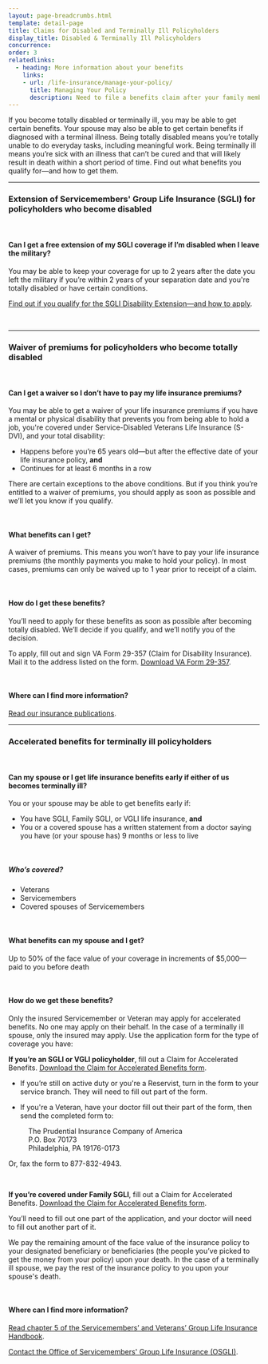 ```yaml
---
layout: page-breadcrumbs.html
template: detail-page
title: Claims for Disabled and Terminally Ill Policyholders
display_title: Disabled & Terminally Ill Policyholders
concurrence: 
order: 3
relatedlinks:
  - heading: More information about your benefits
    links:
    - url: /life-insurance/manage-your-policy/
      title: Managing Your Policy
      description: Need to file a benefits claim after your family member has died? Manage your policy online.
---
```


<div class="va-introtext">

If you become totally disabled or terminally ill, you may be able to get certain benefits. Your spouse may also be able to get certain benefits if diagnosed with a terminal illness. Being totally disabled means you’re totally unable to do everyday tasks, including meaningful work. Being terminally ill means you’re sick with an illness that can’t be cured and that will likely result in death within a short period of time. Find out what benefits you qualify for—and how to get them.

</div>

<hr>

<span id="waiver"></span>

### Extension of Servicemembers' Group Life Insurance (SGLI) for policyholders who become disabled

<br>

<div class="feature">

#### Can I get a free extension of my SGLI coverage if I’m disabled when I leave the military?

You may be able to keep your coverage for up to 2 years after the date you left the military if you’re within 2 years of your separation date and you're totally disabled or have certain conditions.

[Find out if you qualify for the SGLI Disability Extension—and how to apply](/life-insurance/options-and-eligibility/sgli/).

<br>

<hr>
<span id="waiver"></span>

### Waiver of premiums for policyholders who become totally disabled

<br>

<div class="feature">

#### Can I get a waiver so I don’t have to pay my life insurance premiums?

You may be able to get a waiver of your life insurance premiums if you have a mental or physical disability that prevents you from being able to hold a job, you're covered under Service-Disabled Veterans Life Insurance (S-DVI), and your total disability:
-	Happens before you’re 65 years old—but after the effective date of your life insurance policy, **and**
-	Continues for at least 6 months in a row

There are certain exceptions to the above conditions. But if you think you’re entitled to a waiver of premiums, you should apply as soon as possible and we’ll let you know if you qualify.

</div>

<br>

#### What benefits can I get?

A waiver of premiums. This means you won’t have to pay your life insurance premiums (the monthly payments you make to hold your policy). In most cases, premiums can only be waived up to 1 year prior to receipt of a claim.

<br>

#### How do I get these benefits?

You’ll need to apply for these benefits as soon as possible after becoming totally disabled. We’ll decide if you qualify, and we’ll notify you of the decision.

To apply, fill out and sign VA Form 29-357 (Claim for Disability Insurance). Mail it to the address listed on the form. [Download VA Form 29-357](http://www.vba.va.gov/pubs/forms/VBA-29-357-ARE.pdf). 

<br>

#### Where can I find more information?

[Read our insurance publications](http://www.benefits.va.gov/INSURANCE/ins_publications.asp).

<hr>

### Accelerated benefits for terminally ill policyholders

<br>

<div class="feature">

#### Can my spouse or I get life insurance benefits early if either of us becomes terminally ill?
 
You or your spouse may be able to get benefits early if:
-	You have SGLI, Family SGLI, or VGLI life insurance, **and**
-	You or a covered spouse has a written statement from a doctor saying you have (or your spouse has) 9 months or less to live

<br>

##### Who’s covered?

-	Veterans
-	Servicemembers
-	Covered spouses of Servicemembers

</div>

<br>

#### What benefits can my spouse and I get?
 
Up to 50% of the face value of your coverage in increments of $5,000—paid to you before death

<br>

#### How do we get these benefits?
 
Only the insured Servicemember or Veteran may apply for accelerated benefits. No one may apply on their behalf. In the case of a terminally ill spouse, only the insured may apply. Use the application form for the type of coverage you have:
 
**If you’re an SGLI or VGLI policyholder**, fill out a Claim for Accelerated Benefits. [Download the Claim for Accelerated Benefits form](http://benefits.va.gov/INSURANCE/forms/8284.htm).

- If you’re still on active duty or you're a Reservist, turn in the form to your service branch. They will need to fill out part of the form. 

- If you're a Veteran, have your doctor fill out their part of the form, then send the completed form to:

<dl class="va-address-block">
<dd>The Prudential Insurance Company of America</dd>
<dd>P.O. Box 70173</dd>
<dd>Philadelphia, PA 19176-0173</dd>
</dl>

Or, fax the form to 877-832-4943.

<br>

**If you’re covered under Family SGLI**, fill out a Claim for Accelerated Benefits. [Download the Claim for Accelerated Benefits form](http://benefits.va.gov/INSURANCE/forms/8284A.htm).
 
You’ll need to fill out one part of the application, and your doctor will need to fill out another part of it.
 
We pay the remaining amount of the face value of the insurance policy to your designated beneficiary or beneficiaries (the people you’ve picked to get the money from your policy) upon your death. In the case of a terminally ill spouse, we pay the rest of the insurance policy to you upon your spouse's death.

<br>
 
#### Where can I find more information?
 	
[Read chapter 5 of the Servicemembers’ and Veterans’ Group Life Insurance Handbook](http://benefits.va.gov/INSURANCE/resources_handbook_ins_chapter5.asp).

[Contact the Office of Servicemembers' Group Life Insurance (OSGLI)](http://benefits.va.gov/INSURANCE/resources-contact.asp).
